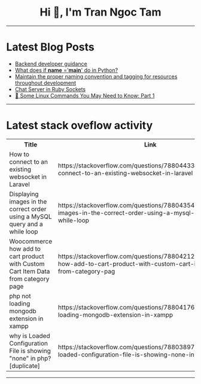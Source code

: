 <h1 align="center">Hi 👋, I'm Tran Ngoc Tam</h1>

---

# Latest Blog Posts 
<!-- BLOG-POST-LIST:START -->
- [Backend developer guidance](https://dev.to/rudra45/backend-developer-guidance-241i)
- [What does if __name__ =&#39;__main__&#39; do in Python?](https://dev.to/kaustubh_upadhyay_/what-does-if-name-main-do-in-python-40hm)
- [Maintain the proper naming convention and tagging for resources throughout development](https://dev.to/binoy_59380e698d318/maintain-the-proper-naming-convention-and-tagging-for-resources-throughout-development-3bl1)
- [Chat Server in Ruby Sockets](https://dev.to/faxriddinmaxmadiyorov/sockets-in-ruby-36c5)
- [🐧 Some Linux Commands You May Need to Know: Part 1](https://dev.to/dibyataruchakraborty/some-linux-commands-you-may-need-to-know-part-1-4f48)
<!-- BLOG-POST-LIST:END -->

---

# Latest stack oveflow activity
<table>
  <tr><th>Title</th><th>Link</th></tr>
  <!-- STACKOVERFLOW:START --><tr><td>How to connect to an existing websocket in Laravel</td><td>https://stackoverflow.com/questions/78804433/how-to-connect-to-an-existing-websocket-in-laravel</td></tr><tr><td>Displaying images in the correct order using a MySQL query and a while loop</td><td>https://stackoverflow.com/questions/78804354/displaying-images-in-the-correct-order-using-a-mysql-query-and-a-while-loop</td></tr><tr><td>Woocommerce how add to cart product with Custom Cart Item Data from category page</td><td>https://stackoverflow.com/questions/78804212/woocommerce-how-add-to-cart-product-with-custom-cart-item-data-from-category-pag</td></tr><tr><td>php not loading mongodb extension in xampp</td><td>https://stackoverflow.com/questions/78804176/php-not-loading-mongodb-extension-in-xampp</td></tr><tr><td>why is Loaded Configuration File is showing &quot;none&quot; in php? [duplicate]</td><td>https://stackoverflow.com/questions/78803897/why-is-loaded-configuration-file-is-showing-none-in-php</td></tr><!-- STACKOVERFLOW:END -->
</table>

---


